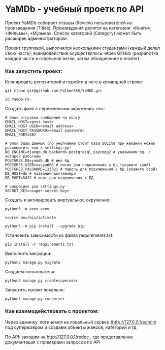 # YaMDb - учебный проетк по API

Проект YaMDb собирает отзывы (Review) пользователей на произведения (Titles). Произведения делятся на категории: «Книги», «Фильмы», «Музыка». Список категорий (Category) может быть расширен администратором.

Проект групповой, выполнялся несколькими студентами (каждый делал свою часть), взаимодействие осуществялось через GitHub (разработка каждой части в отдельной ветви, затем объединение в master)

### Как запустить проект:

Клонировать репозиторий и перейти в него в командной строке:

```
git clone git@github.com:Falken565/YaMDB.git
```

```
cd YamDb-CV-
```

Cоздать файл с переменными окружения .env:

```
# блок отправки сообщений на почту
EMAIL_HOST=<post host>
EMAIL_HOST_USER=<email address>
EMAIL_HOST_PASSWORD=<email password>
EMAIL_PORT=587

# блок базы данных (по умолчанию стоит база SQLite при желании можно раскомитить код в settings.py)
DB_ENGINE=django.db.backends.postgresql_psycopg2 # указываем бд, с которой работаем
POSTGRES_DB=yamdb_db # имя бд 
POSTGRES_USER=vasya666 # логин для подключения к бд (укажите свой)
POSTGRES_PASSWORD=123321 # пароль для подключения к бд (укажите свой)
DB_HOST=db # название контейнера
DB_PORT=5432 # порт для подключения к БД

# секретики для settings.py
SECRET_KEY=<super-secret-key>
```

Cоздать и активировать виртуальное окружение:

```
python3 -m venv venv
```

```
source env/bin/activate
```

```
python3 -m pip install --upgrade pip
```

Установить зависимости из файла requirements.txt:

```
pip install -r requirements.txt
```

Выполнить миграции:

```
python3 manage.py migrate
```

Создаем пользователя:

```
python3 manage.py createsuperuser
```

Запустить проект локально:

```
python3 manage.py runserver
```

### Как взаимодействовать с проектом:

Через админку:
логинемся на локальный сервер (http://127.0.0.1/admin) под суперюзером и создаем объекты жанров, категорий и тд 

По API:
заходим на http://127.0.0.1/redoc , где предстваленна документация с примерами запросов по API

